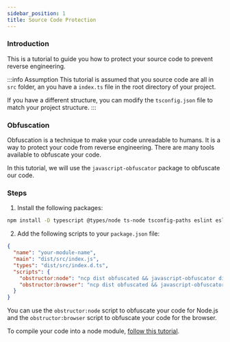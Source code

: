 ```yaml
---
sidebar_position: 1
title: Source Code Protection
---
```


### Introduction

This is a tutorial to guide you how to protect your source code to prevent reverse engineering.

:::info Assumption
This tutorial is assumed that you source code are all in `src` folder, an you have a `index.ts` file in the root directory of your project.

If you have a different structure, you can modify the `tsconfig.json` file to match your project structure.
:::

### Obfuscation

Obfuscation is a technique to make your code unreadable to humans. It is a way to protect your code from reverse engineering. There are many tools available to obfuscate your code.

In this tutorial, we will use the `javascript-obfuscator` package to obfuscate our code.

### Steps

1. Install the following packages:

```bash
npm install -D typescript @types/node ts-node tsconfig-paths eslint eslint-config-airbnb-base eslint-plugin-import jasmine ncp javascript-obfuscator tsc-alias nyc
```

2. Add the following scripts to your `package.json` file:

```json title=package.json
{
  "name": "your-module-name",
  "main": "dist/src/index.js",
  "types": "dist/src/index.d.ts",
  "scripts": {
    "obstructor:node": "ncp dist obfuscated && javascript-obfuscator dist --compact true --target node --output obfuscated",
    "obstructor:browser": "ncp dist obfuscated && javascript-obfuscator dist --compact true --target browser --output obfuscated",
  }
}
```

You can use the `obstructor:node` script to obfuscate your code for Node.js and the `obstructor:browser` script to obfuscate your code for the browser.

To compile your code into a node module, [follow this tutorial](/docs/extra/create-a-node-module.md).
